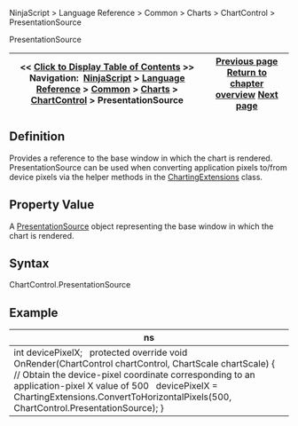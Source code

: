 ﻿
NinjaScript \> Language Reference \> Common \> Charts \> ChartControl \> PresentationSource

PresentationSource

| \<\< [Click to Display Table of Contents](presentationsource.md) \>\> **Navigation:**     [NinjaScript](ninjascript.md) \> [Language Reference](language_reference_wip.md) \> [Common](common.md) \> [Charts](chart.md) \> [ChartControl](chartcontrol.md) \> PresentationSource | [Previous page](mousedownpoint.md) [Return to chapter overview](chartcontrol.md) [Next page](chartcontrol_properties.md) |
| --- | --- |
## Definition
Provides a reference to the base window in which the chart is rendered. PresentationSource can be used when converting application pixels to/from device pixels via the helper methods in the [ChartingExtensions](chartingextensions.md) class.
## 
## Property Value
A [PresentationSource](https://msdn.microsoft.com/en-us/library/system.windows.presentationsource(v=vs.110).aspx) object representing the base window in which the chart is rendered.
## 
## Syntax
ChartControl.PresentationSource
## 
## Example

| ns |
| --- |
| int devicePixelX;   protected override void OnRender(ChartControl chartControl, ChartScale chartScale) {    // Obtain the device\-pixel coordinate corresponding to an application\-pixel X value of 500    devicePixelX \= ChartingExtensions.ConvertToHorizontalPixels(500, ChartControl.PresentationSource); } |
